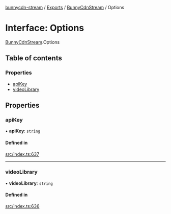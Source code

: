 [bunnycdn-stream](../README.md) / [Exports](../modules.md) / [BunnyCdnStream](../modules/BunnyCdnStream.md) / Options

# Interface: Options

[BunnyCdnStream](../modules/BunnyCdnStream.md).Options

## Table of contents

### Properties

- [apiKey](BunnyCdnStream.Options.md#apikey)
- [videoLibrary](BunnyCdnStream.Options.md#videolibrary)

## Properties

### apiKey

• **apiKey**: `string`

#### Defined in

[src/index.ts:637](https://github.com/dan-online/bunnycdn-stream/blob/a0d1e0a/src/index.ts#L637)

___

### videoLibrary

• **videoLibrary**: `string`

#### Defined in

[src/index.ts:636](https://github.com/dan-online/bunnycdn-stream/blob/a0d1e0a/src/index.ts#L636)
